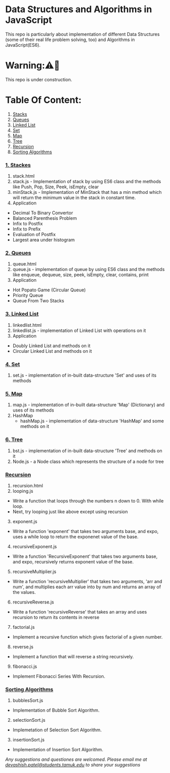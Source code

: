 Data Structures and Algorithms in JavaScript
====================================
This repo is particularly about implementation of different Data Structures (some of their real life problem solving, too) and Algorithms in JavaScript(ES6).

# Warning:⚠️🤔
This repo is under construction.

# Table Of Content:
1. [Stacks](#stacks)
2. [Queues](#queues)
3. [Linked List](#linkedlist)
4. [Set](#set)
5. [Map](#map)
6. [Tree](#tree)
7. [Recursion](#recursion)
8. [Sorting Algorithms](#sorting)

### <a name="stacks"></a>[1. Stackes][1]
1. stack.html
2. stack.js - Implementation of stack by using ES6 class and the methods like Push, Pop, Size, Peek, isEmpty, clear
3. minStack.js - Implementation of MinStack that has a min method which will return the minimum value in the stack in constant time.
4. Application
- Decimal To Binary Convertor
- Balanced Parenthesis Problem
- Infix to Postfix
- Infix to Prefix
- Evaluation of Postfix
- Largest area under histogram

### <a name="queues"></a>[2. Queues][2]
1. queue.html
2. queue.js - implementation of queue by using ES6 class and the methods like enqueue, dequeue, size, peek, isEmpty, clear, contains, print
3. Application
- Hot Popato Game (Circular Queue)
- Priority Queue
- Queue From Two Stacks

### <a name="linkedlist"></a>[3. Linked List][5]
1. linkedlist.html
2. linkedlist.js - implementation of Linked List with operations on it
3. Application
- Doubly Linked List and methods on it
- Circular Linked List and methods on it

### <a name="set"></a>[4. Set][6]
1. set.js - implementation of in-built data-structure 'Set' and uses of its methods 

### <a name="map"></a>[5. Map][7]
1. map.js - implementation of in-built data-structure 'Map' (Dictionary) and uses of its methods
2. HashMap
   - hashMap.js - implementation of data-structure 'HashMap' and some methods on it
   
### <a name="tree"></a>[6. Tree][8]
1. bst.js - implementation of in-built data-structure 'Tree' and methods on it
2. Node.js - a Node class which represents the structure of a node for tree

### <a name="recursion"></a>[Recursion][3]
1. recursion.html
2. looping.js
- Write a function that loops through the numbers n down to 0. With while loop.
- Next, try looping just like above except using recursion
3. exponent.js
- Write a function 'exponent' that takes two arguments base, and expo, uses a while loop to return the exponenet value of the base.
4. recursiveExponent.js
- Write a function 'RecursiveExponent' that takes two arguments base, and expo, recursively returns exponent value of the base.
5. recursiveMultiplier.js
- Write a function 'recursiveMultiplier' that takes two arguments, 'arr and num', and multiplies each arr value into by num and returns an array of the values.
6. recursiveReverse.js
- Write a function 'recursiveReverse' that takes an array and uses recursion to return its contents in reverse
7. factorial.js
- Implement a recursive function which gives factorial of a given number.
8. reverse.js
- Implement a function that will reverse a string recursively.
9. fibonacci.js
- Implement Fibonacci Series With Recursion.

### <a name="sorting"></a>[Sorting Algorithms][4]
1. bubblesSort.js
- Implementation of Bubble Sort Algorithm.

2. selectionSort.js
- Implemetation of Selection Sort Algorithm.

3. insertionSort.js
- Implementation of Insertion Sort Algorithm.

_Any suggestions and questiones are welcomed. Please email me at devashish.patel@students.tamuk.edu to share your suggestions_

[1]: https://github.com/Devashish2910/javascript-datastructures-algorithms/tree/master/1.Stacks
[2]: https://github.com/Devashish2910/javascript-datastructures-algorithms/tree/master/2.Queues
[3]: https://github.com/Devashish2910/javascript-datastructures-algorithms/tree/master/Recursion
[4]: https://github.com/Devashish2910/javascript-datastructures-algorithms/tree/master/Sorting
[5]: https://github.com/Devashish2910/javascript-datastructures-algorithms/tree/master/3.LinkedList
[6]: https://github.com/Devashish2910/javascript-datastructures-algorithms/tree/master/4.Set
[7]: https://github.com/Devashish2910/javascript-datastructures-algorithms/tree/master/5.Map
[8]: https://github.com/Devashish2910/javascript-datastructures-algorithms/tree/master/6.Tree
